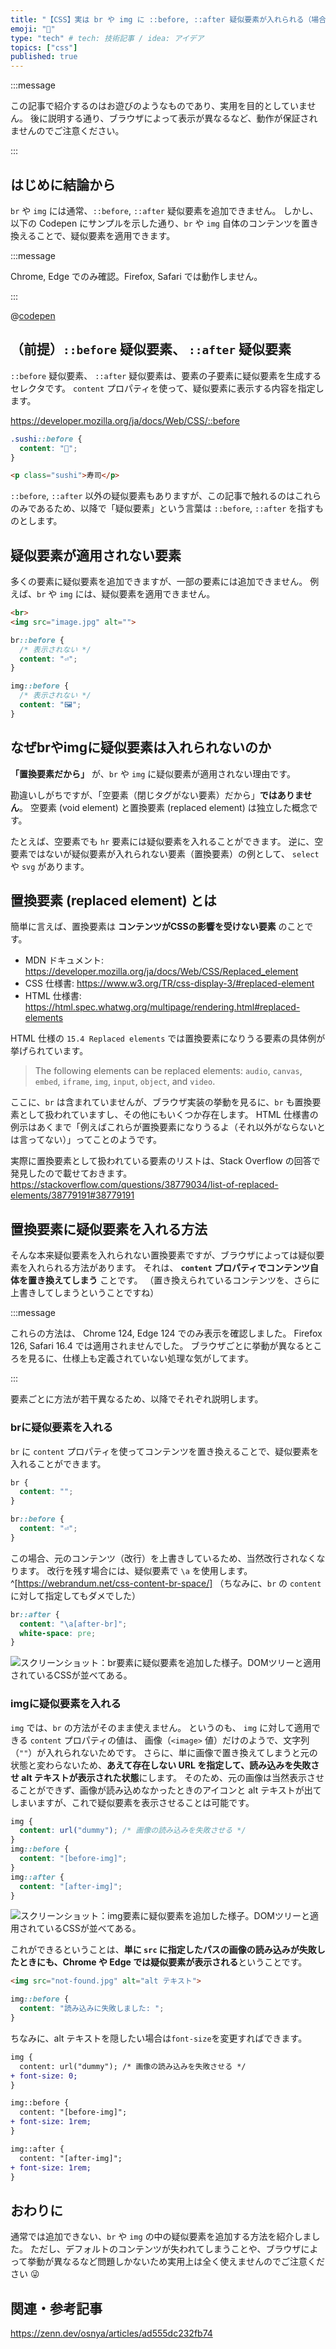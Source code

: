 ```yaml
---
title: "【CSS】実は br や img に ::before, ::after 疑似要素が入れられる（場合がある）【置換要素】"
emoji: "🥷" 
type: "tech" # tech: 技術記事 / idea: アイデア
topics: ["css"]
published: true
---
```


:::message

この記事で紹介するのはお遊びのようなものであり、実用を目的としていません。
後に説明する通り、ブラウザによって表示が異なるなど、動作が保証されませんのでご注意ください。

:::

## はじめに結論から

`br` や `img` には通常、`::before`, `::after` 疑似要素を追加できません。
しかし、以下の Codepen にサンプルを示した通り、`br` や `img` 自体のコンテンツを置き換えることで、疑似要素を適用できます。

:::message

Chrome, Edge でのみ確認。Firefox, Safari では動作しません。

:::

@[codepen](https://codepen.io/kagankan/pen/pomgLKg)



## （前提）`::before` 疑似要素、 `::after` 疑似要素 

`::before` 疑似要素、 `::after` 疑似要素は、要素の子要素に疑似要素を生成するセレクタです。
`content` プロパティを使って、疑似要素に表示する内容を指定します。

https://developer.mozilla.org/ja/docs/Web/CSS/::before


```css
.sushi::before {
  content: "🍣";
}
```

```html
<p class="sushi">寿司</p>
```

`::before`, `::after` 以外の疑似要素もありますが、この記事で触れるのはこれらのみであるため、以降で「疑似要素」という言葉は `::before`, `::after` を指すものとします。

## 疑似要素が適用されない要素

多くの要素に疑似要素を追加できますが、一部の要素には追加できません。
例えば、`br` や `img` には、疑似要素を適用できません。

```html
<br>
<img src="image.jpg" alt="">
```

```css
br::before {
  /* 表示されない */
  content: "⏎";
}

img::before {
  /* 表示されない */
  content: "🖼️";
}
```

## なぜbrやimgに疑似要素は入れられないのか

**「置換要素だから」** が、`br` や `img` に疑似要素が適用されない理由です。

勘違いしがちですが、「空要素（閉じタグがない要素）だから」**ではありません**。
空要素 (void element) と置換要素 (replaced element) は独立した概念です。

たとえば、空要素でも `hr` 要素には疑似要素を入れることができます。
逆に、空要素ではないが疑似要素が入れられない要素（置換要素）の例として、 `select` や `svg` があります。

## 置換要素 (replaced element) とは

簡単に言えば、置換要素は **コンテンツがCSSの影響を受けない要素** のことです。

- MDN ドキュメント: https://developer.mozilla.org/ja/docs/Web/CSS/Replaced_element
- CSS 仕様書: https://www.w3.org/TR/css-display-3/#replaced-element
- HTML 仕様書: https://html.spec.whatwg.org/multipage/rendering.html#replaced-elements

HTML 仕様の `15.4 Replaced elements` では置換要素になりうる要素の具体例が挙げられています。

>The following elements can be replaced elements: `audio`, `canvas`, `embed`, `iframe`, `img`, `input`, `object`, and `video`.

ここに、`br` は含まれていませんが、ブラウザ実装の挙動を見るに、`br` も置換要素として扱われていますし、その他にもいくつか存在します。
HTML 仕様書の例示はあくまで「例えばこれらが置換要素になりうるよ（それ以外がならないとは言ってない）」ってことのようです。

実際に置換要素として扱われている要素のリストは、Stack Overflow の回答で発見したので載せておきます。
https://stackoverflow.com/questions/38779034/list-of-replaced-elements/38779191#38779191


## 置換要素に疑似要素を入れる方法

そんな本来疑似要素を入れられない置換要素ですが、ブラウザによっては疑似要素を入れられる方法があります。
それは、 **`content` プロパティでコンテンツ自体を置き換えてしまう** ことです。
（置き換えられているコンテンツを、さらに上書きしてしまうということですね）

:::message

これらの方法は、 Chrome 124, Edge 124 でのみ表示を確認しました。
Firefox 126, Safari 16.4 では適用されませんでした。
ブラウザごとに挙動が異なるところを見るに、仕様上も定義されていない処理な気がしてます。

:::

要素ごとに方法が若干異なるため、以降でそれぞれ説明します。

### brに疑似要素を入れる

`br` に `content` プロパティを使ってコンテンツを置き換えることで、疑似要素を入れることができます。

```css
br {
  content: "";
}

br::before {
  content: "⏎";
}
```

この場合、元のコンテンツ（改行）を上書きしているため、当然改行されなくなります。
改行を残す場合には、疑似要素で `\a` を使用します。^[https://webrandum.net/css-content-br-space/]
（ちなみに、`br` の `content` に対して指定してもダメでした）

```css
br::after {
  content: "\a[after-br]";
  white-space: pre;
}
```

![スクリーンショット：br要素に疑似要素を追加した様子。DOMツリーと適用されているCSSが並べてある。](/images/css-replaced-element/2024-05-19-17-54-04.png)

### imgに疑似要素を入れる

`img` では、`br` の方法がそのまま使えません。
というのも、 `img` に対して適用できる `content` プロパティの値は、 画像（`<image>` 値）だけのようで、文字列（`""`）が入れられないためです。
さらに、単に画像で置き換えてしまうと元の状態と変わらないため、**あえて存在しない URL を指定して、読み込みを失敗させ alt テキストが表示された状態**にします。
そのため、元の画像は当然表示させることができず、画像が読み込めなかったときのアイコンと alt テキストが出てしまいますが、これで疑似要素を表示させることは可能です。

```css
img {
  content: url("dummy"); /* 画像の読み込みを失敗させる */
}
img::before {
  content: "[before-img]";
}
img::after {
  content: "[after-img]";
}
```

![スクリーンショット：img要素に疑似要素を追加した様子。DOMツリーと適用されているCSSが並べてある。](/images/css-replaced-element/2024-05-19-18-01-25.png)


これができるということは、**単に `src` に指定したパスの画像の読み込みが失敗したときにも、Chrome や Edge では疑似要素が表示される**ということです。

```html
<img src="not-found.jpg" alt="alt テキスト">
```

```css
img::before {
  content: "読み込みに失敗しました: ";
}
```

ちなみに、alt テキストを隠したい場合は`font-size`を変更すればできます。

```diff css
img {
  content: url("dummy"); /* 画像の読み込みを失敗させる */
+ font-size: 0;
}

img::before {
  content: "[before-img]";
+ font-size: 1rem;
}

img::after {
  content: "[after-img]";
+ font-size: 1rem;
}
```

## おわりに

通常では追加できない、`br` や `img` の中の疑似要素を追加する方法を紹介しました。
ただし、デフォルトのコンテンツが失われてしまうことや、ブラウザによって挙動が異なるなど問題しかないため実用上は全く使えませんのでご注意ください 😜

## 関連・参考記事

https://zenn.dev/osnya/articles/ad555dc232fb74
